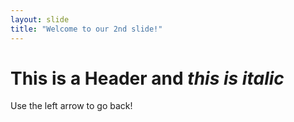 ```yaml
---
layout: slide
title: "Welcome to our 2nd slide!"
---
```

# This is a Header and *this is italic*
Use the left arrow to go back!
